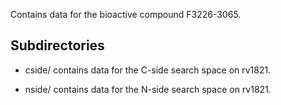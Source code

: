 Contains data for the bioactive compound F3226-3065.

## Subdirectories

- cside/ contains data for the C-side search space on rv1821.

- nside/ contains data for the N-side search space on rv1821.

